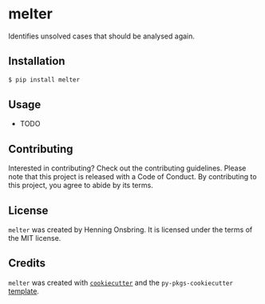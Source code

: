 # melter

Identifies unsolved cases that should be analysed again.

## Installation

```bash
$ pip install melter
```

## Usage

- TODO

## Contributing

Interested in contributing? Check out the contributing guidelines. Please note that this project is released with a Code of Conduct. By contributing to this project, you agree to abide by its terms.

## License

`melter` was created by Henning Onsbring. It is licensed under the terms of the MIT license.

## Credits

`melter` was created with [`cookiecutter`](https://cookiecutter.readthedocs.io/en/latest/) and the `py-pkgs-cookiecutter` [template](https://github.com/py-pkgs/py-pkgs-cookiecutter).
